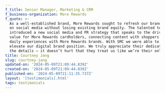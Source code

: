 ```yaml
---
f_title: Senior Manager, Marketing & CRM
f_business-organization: More Rewards
f_quote: >-
  As a well-established brand, More Rewards sought to refresh our brand presence
  on social media without losing existing brand equity. The talented team at SMC
  introduced a new social media and PR strategy that speaks to the drivers of
  value for More Rewards cardholders, connecting content with shoppers' (almost)
  daily experiences with More Rewards brands. With SMC we were able to further
  elevate our digital brand position. We truly appreciate their dedication to
  the details — it doesn’t hurt that they treat us like we’re their only client!
title: Courtney Jang
slug: courtney-jang
updated-on: '2024-05-09T21:09:44.839Z'
created-on: '2024-05-09T21:09:44.839Z'
published-on: '2024-05-09T21:11:35.737Z'
layout: '[testimonials].html'
tags: testimonials
---
```



